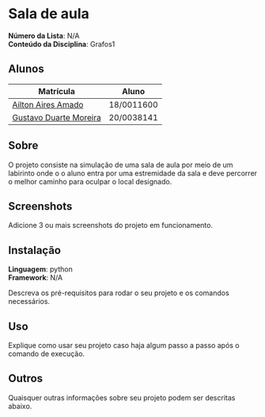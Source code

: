 # Sala de aula

**Número da Lista**: N/A<br>
**Conteúdo da Disciplina**: Grafos1<br>

## Alunos
|Matrícula | Aluno |
| -- | -- |
| [Ailton Aires Amado](https://github.com/ailtonaires) | 18/0011600 |
| [Gustavo Duarte Moreira](https://github.com/gustavoduartemoreira) | 20/0038141 |

## Sobre 
O projeto consiste na simulação de uma sala de aula por meio de um labirinto onde o o aluno entra por uma estremidade da sala e deve percorrer o melhor caminho para oculpar o local designado. 

## Screenshots
Adicione 3 ou mais screenshots do projeto em funcionamento.

## Instalação 
**Linguagem**: python<br>
**Framework**: N/A<br>

Descreva os pré-requisitos para rodar o seu projeto e os comandos necessários.

## Uso 
Explique como usar seu projeto caso haja algum passo a passo após o comando de execução.

## Outros 
Quaisquer outras informações sobre seu projeto podem ser descritas abaixo.





